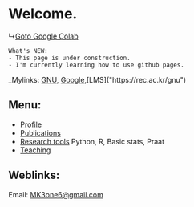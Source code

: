 # Welcome.

↳[Goto Google Colab]("https://colab.research.google.com/")
```
What's NEW:  
- This page is under construction. 
- I'm currently learning how to use github pages.
```

_Mylinks: [GNU]("https://www.gnu.ac.kr"), [Google]("https://www.gogle.com"),[LMS]("https://rec.ac.kr/gnu")

## Menu:

- [Profile](/contents/menu.md)  
- [Publications]("https://www.google.com")  
- [Research tools]("https://www.google.com") Python, R, Basic stats, Praat  
- [Teaching]("https://www.google.com")  



## Weblinks:  





Email: MK3one6@gmail.com
